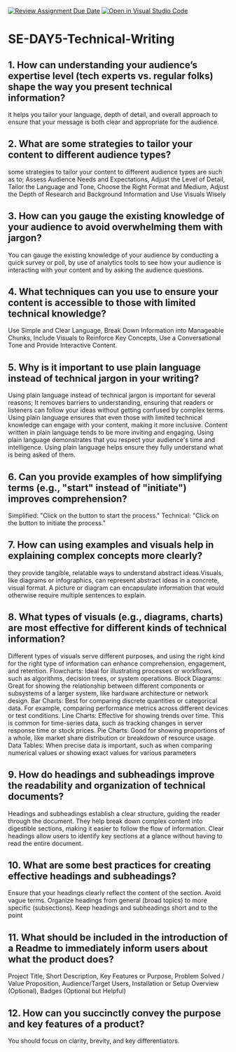 [![Review Assignment Due Date](https://classroom.github.com/assets/deadline-readme-button-22041afd0340ce965d47ae6ef1cefeee28c7c493a6346c4f15d667ab976d596c.svg)](https://classroom.github.com/a/zsAR-pyY)
[![Open in Visual Studio Code](https://classroom.github.com/assets/open-in-vscode-2e0aaae1b6195c2367325f4f02e2d04e9abb55f0b24a779b69b11b9e10269abc.svg)](https://classroom.github.com/online_ide?assignment_repo_id=18615200&assignment_repo_type=AssignmentRepo)
# SE-DAY5-Technical-Writing
## 1. How can understanding your audience’s expertise level (tech experts vs. regular folks) shape the way you present technical information?
 it helps you tailor your language, depth of detail, and overall approach to ensure that your message is both clear and appropriate for the audience. 
## 2. What are some strategies to tailor your content to different audience types?
some strategies to tailor your content to different audience types are such as to; Assess Audience Needs and Expectations, Adjust the Level of Detail, Tailor the Language and Tone, Choose the Right Format and Medium, Adjust the Depth of Research and Background Information and Use Visuals Wisely
## 3. How can you gauge the existing knowledge of your audience to avoid overwhelming them with jargon?
You can gauge the existing knowledge of your audience by conducting a quick survey or poll, by use of analytics tools to see how your audience is interacting with your content and by asking the audience questions.
## 4. What techniques can you use to ensure your content is accessible to those with limited technical knowledge?
 Use Simple and Clear Language, Break Down Information into Manageable Chunks,  Include Visuals to Reinforce Key Concepts, Use a Conversational Tone and Provide Interactive Content.
## 5. Why is it important to use plain language instead of technical jargon in your writing?
Using plain language instead of technical jargon is important for several reasons; 
It removes barriers to understanding, ensuring that readers or listeners can follow your ideas without getting confused by complex terms.
Using plain language ensures that even those with limited technical knowledge can engage with your content, making it more inclusive.
Content written in plain language tends to be more inviting and engaging.
Using plain language demonstrates that you respect your audience's time and intelligence.
Using plain language helps ensure they fully understand what is being asked of them.
## 6. Can you provide examples of how simplifying terms (e.g., "start" instead of "initiate") improves comprehension?
Simplified: "Click on the button to start the process."
Technical: "Click on the button to initiate the process."
## 7. How can using examples and visuals help in explaining complex concepts more clearly?
they provide tangible, relatable ways to understand abstract ideas.Visuals, like diagrams or infographics, can represent abstract ideas in a concrete, visual format. A picture or diagram can encapsulate information that would otherwise require multiple sentences to explain.
## 8. What types of visuals (e.g., diagrams, charts) are most effective for different kinds of technical information?
 Different types of visuals serve different purposes, and using the right kind for the right type of information can enhance comprehension, engagement, and retention.
 Flowcharts: Ideal for illustrating processes or workflows, such as algorithms, decision trees, or system operations.
Block Diagrams: Great for showing the relationship between different components or subsystems of a larger system, like hardware architecture or network design.
Bar Charts: Best for comparing discrete quantities or categorical data. For example, comparing performance metrics across different devices or test conditions.
Line Charts: Effective for showing trends over time. This is common for time-series data, such as tracking changes in server response time or stock prices.
Pie Charts: Good for showing proportions of a whole, like market share distribution or breakdown of resource usage.
Data Tables: When precise data is important, such as when comparing numerical values or showing exact values for various parameters
## 9. How do headings and subheadings improve the readability and organization of technical documents?
Headings and subheadings establish a clear structure, guiding the reader through the document. They help break down complex content into digestible sections, making it easier to follow the flow of information.
Clear headings allow users to identify key sections at a glance without having to read the entire document.
## 10. What are some best practices for creating effective headings and subheadings?
Ensure that your headings clearly reflect the content of the section. 
Avoid vague terms.
Organize headings from general (broad topics) to more specific (subsections). 
Keep headings and subheadings short and to the point
## 11. What should be included in the introduction of a Readme to immediately inform users about what the product does?
Project Title, Short Description, Key Features or Purpose, Problem Solved / Value Proposition, Audience/Target Users, Installation or Setup Overview (Optional), Badges (Optional but Helpful)
## 12. How can you succinctly convey the purpose and key features of a product?
You should focus on clarity, brevity, and key differentiators.
